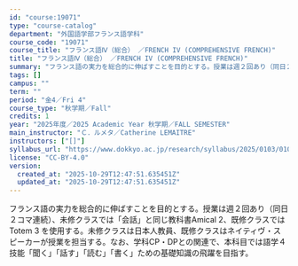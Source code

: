 ```yaml
---
id: "course:19071"
type: "course-catalog"
department: "外国語学部フランス語学科"
course_code: "19071"
course_title: "フランス語Ⅳ（総合） ／FRENCH IV (COMPREHENSIVE FRENCH)"
title: "フランス語Ⅳ（総合） ／FRENCH IV (COMPREHENSIVE FRENCH)"
summary: "フランス語の実力を総合的に伸ばすことを目的とする。授業は週２回あり（同日２コマ連続）、未修クラスでは「会話」と同じ教科書Amical 2、既修クラスではTotem 3 を使用する。未修クラスは日本人教員、既修クラスはネイティヴ・スピーカーが…"
tags: []
campus: ""
term: ""
period: "金4／Fri 4"
course_type: "秋学期／Fall"
credits: 1
year: "2025年度／2025 Academic Year 秋学期／FALL SEMESTER"
main_instructor: "Ｃ．ルメタ／Catherine LEMAITRE"
instructors: ["[]"]
syllabus_url: "https://www.dokkyo.ac.jp/research/syllabus/2025/0103/0103_19071_ja_JP.html"
license: "CC-BY-4.0"
version:
  created_at: "2025-10-29T12:47:51.635451Z"
  updated_at: "2025-10-29T12:47:51.635451Z"
---
```

フランス語の実力を総合的に伸ばすことを目的とする。授業は週２回あり（同日２コマ連続）、未修クラスでは「会話」と同じ教科書Amical 2、既修クラスではTotem 3 を使用する。未修クラスは日本人教員、既修クラスはネイティヴ・スピーカーが授業を担当する。なお、学科CP・DPとの関連で、本科目では語学４技能「聞く」「話す」「読む」「書く」ための基礎知識の飛躍を目指す。
